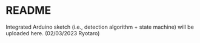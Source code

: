 # README
Integrated Arduino sketch (i.e., detection algorithm + state machine) will be uploaded here.
(02/03/2023 Ryotaro)
